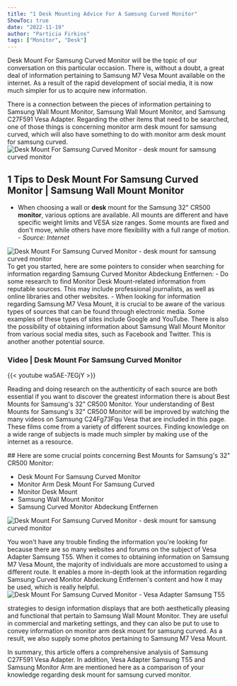 ```yaml
---
title: "1 Desk Mounting Advice For A Samsung Curved Monitor"
ShowToc: true 
date: "2022-11-19"
author: "Particia Firkins" 
tags: ["Monitor", "Desk"]
---
```


Desk Mount For Samsung Curved Monitor will be the topic of our conversation on this particular occasion. There is, without a doubt, a great deal of information pertaining to Samsung M7 Vesa Mount available on the internet. As a result of the rapid development of social media, it is now much simpler for us to acquire new information.

There is a connection between the pieces of information pertaining to Samsung Wall Mount Monitor, Samsung Wall Mount Monitor, and Samsung C27F591 Vesa Adapter. Regarding the other items that need to be searched, one of those things is concerning monitor arm desk mount for samsung curved, which will also have something to do with monitor arm desk mount for samsung curved.
<img loading="lazy" src="https://cms.qz.com/wp-content/uploads/2018/11/samsung-curved-monitor.jpg?quality=75&strip=all&w=1400" onerror="this.onerror=null;this.src='https://blogger.googleusercontent.com/img/a/AVvXsEhe7F7TRXHtjiKvHb5vS7DmnxvpHiDyoYyYvm1nHB3Qp2_w3BnM6A2eq4v7FYxCC9bfZt3a9vIMtAYEKUiaDQbHMg-ViyGmRIj39MLp0bGFfgfYw1Dc9q_H-T0wiTm3l0Uq42dETrN9eC8aGJ9_IORZsxST1AcLR7np1koOfcc7tnHa4S8Mwz_xD9d0=s16000';" alt="Desk Mount For Samsung Curved Monitor - desk mount for samsung curved monitor" >

## 1 Tips to Desk Mount For Samsung Curved Monitor | Samsung Wall Mount Monitor
-   When choosing a wall or **desk** mount for the Samsung 32" CR500 **monitor**, various options are available. All mounts are different and have specific weight limits and VESA size ranges. Some mounts are fixed and don't move, while others have more flexibility with a full range of motion. - <cite>Source: Internet</cite>


<img loading="lazy" src="https://cdn.shopify.com/s/files/1/0066/7015/5812/products/B-MIS38426_1x2_Bolt_Down_Desktop_Mount_with_Monitors_front@2x.jpg?v=1573146460" onerror="this.onerror=null;this.src='https://blogger.googleusercontent.com/img/a/AVvXsEhe7F7TRXHtjiKvHb5vS7DmnxvpHiDyoYyYvm1nHB3Qp2_w3BnM6A2eq4v7FYxCC9bfZt3a9vIMtAYEKUiaDQbHMg-ViyGmRIj39MLp0bGFfgfYw1Dc9q_H-T0wiTm3l0Uq42dETrN9eC8aGJ9_IORZsxST1AcLR7np1koOfcc7tnHa4S8Mwz_xD9d0=s16000';" alt="Desk Mount For Samsung Curved Monitor - desk mount for samsung curved monitor" >
To get you started, here are some pointers to consider when searching for information regarding Samsung Curved Monitor Abdeckung Entfernen:
- Do some research to find Monitor Desk Mount-related information from reputable sources. This may include professional journalists, as well as online libraries and other websites.
- When looking for information regarding Samsung M7 Vesa Mount, it is crucial to be aware of the various types of sources that can be found through electronic media. Some examples of these types of sites include Google and YouTube. There is also the possibility of obtaining information about Samsung Wall Mount Monitor from various social media sites, such as Facebook and Twitter. This is another another potential source.

### Video | Desk Mount For Samsung Curved Monitor
{{< youtube wa5AE-7EGjY >}} 


Reading and doing research on the authenticity of each source are both essential if you want to discover the greatest information there is about Best Mounts for Samsung's 32" CR500 Monitor.
Your understanding of Best Mounts for Samsung's 32" CR500 Monitor will be improved by watching the many videos on Samsung C24Fg73Fqu Vesa that are included in this page. These films come from a variety of different sources. Finding knowledge on a wide range of subjects is made much simpler by making use of the internet as a resource.
<script async="async" data-cfasync="false" src="//normallydemandedalter.com/fe63df3c5408708b15d8dc3d9b206b31/invoke.js"></script>
<div id="container-fe63df3c5408708b15d8dc3d9b206b31"></div>
## Here are some crucial points concerning Best Mounts for Samsung's 32" CR500 Monitor:

- Desk Mount For Samsung Curved Monitor
- Monitor Arm Desk Mount For Samsung Curved
- Monitor Desk Mount
- Samsung Wall Mount Monitor
- Samsung Curved Monitor Abdeckung Entfernen

 <img loading="lazy" src="https://i.gadgets360cdn.com/large/Back-light_270518_160553_7586_1524836699708.jpg" onerror="this.onerror=null;this.src='https://blogger.googleusercontent.com/img/a/AVvXsEhe7F7TRXHtjiKvHb5vS7DmnxvpHiDyoYyYvm1nHB3Qp2_w3BnM6A2eq4v7FYxCC9bfZt3a9vIMtAYEKUiaDQbHMg-ViyGmRIj39MLp0bGFfgfYw1Dc9q_H-T0wiTm3l0Uq42dETrN9eC8aGJ9_IORZsxST1AcLR7np1koOfcc7tnHa4S8Mwz_xD9d0=s16000';" alt="Desk Mount For Samsung Curved Monitor - desk mount for samsung curved monitor" >

You won't have any trouble finding the information you're looking for because there are so many websites and forums on the subject of Vesa Adapter Samsung T55.
When it comes to obtaining information on Samsung M7 Vesa Mount, the majority of individuals are more accustomed to using a different route. It enables a more in-depth look at the information regarding Samsung Curved Monitor Abdeckung Entfernen's content and how it may be used, which is really helpful.
<img loading="lazy" src="http://i.ytimg.com/vi/GWjJDOSRUnw/maxresdefault.jpg" onerror="this.onerror=null;this.src='https://blogger.googleusercontent.com/img/a/AVvXsEhe7F7TRXHtjiKvHb5vS7DmnxvpHiDyoYyYvm1nHB3Qp2_w3BnM6A2eq4v7FYxCC9bfZt3a9vIMtAYEKUiaDQbHMg-ViyGmRIj39MLp0bGFfgfYw1Dc9q_H-T0wiTm3l0Uq42dETrN9eC8aGJ9_IORZsxST1AcLR7np1koOfcc7tnHa4S8Mwz_xD9d0=s16000';" alt="Desk Mount For Samsung Curved Monitor - Vesa Adapter Samsung T55" >

strategies to design information displays that are both aesthetically pleasing and functional that pertain to Samsung Wall Mount Monitor. They are useful in commercial and marketing settings, and they can also be put to use to convey information on monitor arm desk mount for samsung curved. As a result, we also supply some photos pertaining to Samsung M7 Vesa Mount.

In summary, this article offers a comprehensive analysis of Samsung C27F591 Vesa Adapter. In addition, Vesa Adapter Samsung T55 and Samsung Monitor Arm are mentioned here as a comparison of your knowledge regarding desk mount for samsung curved monitor.

	

